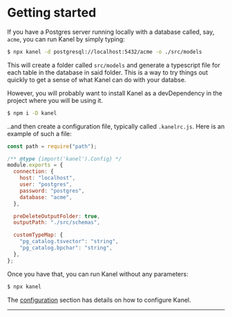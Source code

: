 # Getting started

If you have a Postgres server running locally with a database called, say, `acme`, you can run Kanel by simply typing:

```bash
$ npx kanel -d postgresql://localhost:5432/acme -o ./src/models
```

This will create a folder called `src/models` and generate a typescript file for each table in the database in said folder.
This is a way to try things out quickly to get a sense of what Kanel can do with your databse.

However, you will probably want to install Kanel as a devDependency in the project where you will be using it.

```bash
$ npm i -D kanel
```

..and then create a configuration file, typically called `.kanelrc.js`. Here is an example of such a file:

```javascript
const path = require("path");

/** @type {import('kanel').Config} */
module.exports = {
  connection: {
    host: "localhost",
    user: "postgres",
    password: "postgres",
    database: "acme",
  },

  preDeleteOutputFolder: true,
  outputPath: "./src/schemas",

  customTypeMap: {
    "pg_catalog.tsvector": "string",
    "pg_catalog.bpchar": "string",
  },
};
```

Once you have that, you can run Kanel without any parameters:

```bash
$ npx kanel
```

The [configuration](./configuring.md) section has details on how to configure Kanel.

---
